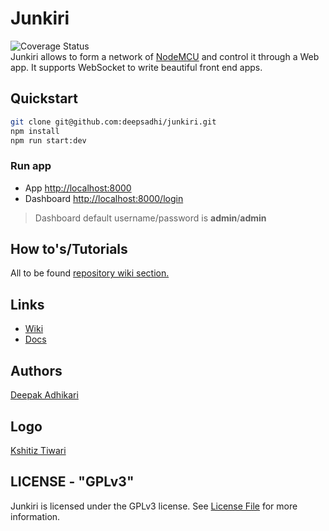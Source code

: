 Junkiri
=======
![Coverage Status](https://junkiri.github.io/images/ic_logo_small.png)  
Junkiri allows to form a network of [NodeMCU](http://nodemcu.com/index_en.html) and control it through a Web app. It supports WebSocket to write beautiful front end apps.

## Quickstart

```bash
git clone git@github.com:deepsadhi/junkiri.git
npm install
npm run start:dev
```

### Run app
- App [http://localhost:8000](http://localhost:8000)
- Dashboard [http://localhost:8000/login](http://localhost:8000/login)
> Dashboard default username/password is **admin**/**admin**

## How to's/Tutorials

All to be found [repository wiki section.](https://github.com/deepsadhi/junkiri/wiki)

## Links

* [Wiki](http://github.com/deepsadhi/junkiri/wiki)
* [Docs](http://junkiri.github.io/docs)

## Authors

[Deepak Adhikari](http://github.com/deepsadhi)

## Logo
[Kshitiz Tiwari](https://dribbble.com/kshitiztiwari)

## LICENSE - "GPLv3"
Junkiri is licensed under the GPLv3 license. See [License File](https://github.com/deepsadhi/junkiri/blob/master/LICENSE) for more information.

